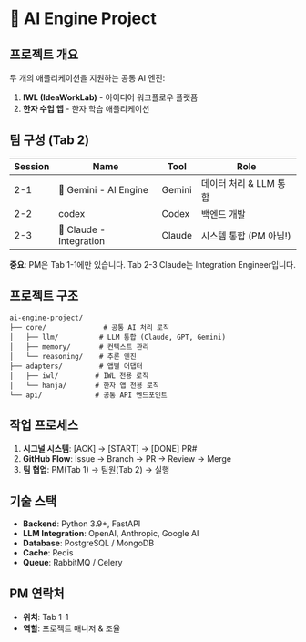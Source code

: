 # 🤖 AI Engine Project

## 프로젝트 개요
두 개의 애플리케이션을 지원하는 공통 AI 엔진:
1. **IWL (IdeaWorkLab)** - 아이디어 워크플로우 플랫폼
2. **한자 수업 앱** - 한자 학습 애플리케이션

## 팀 구성 (Tab 2)
| Session | Name | Tool | Role |
|---------|------|------|------|
| 2-1 | 🌟 Gemini - AI Engine | Gemini | 데이터 처리 & LLM 통합 |
| 2-2 | codex | Codex | 백엔드 개발 |
| 2-3 | 🔧 Claude - Integration | Claude | 시스템 통합 (PM 아님!) |

**중요**: PM은 Tab 1-1에만 있습니다. Tab 2-3 Claude는 Integration Engineer입니다.

## 프로젝트 구조
```
ai-engine-project/
├── core/              # 공통 AI 처리 로직
│   ├── llm/          # LLM 통합 (Claude, GPT, Gemini)
│   ├── memory/       # 컨텍스트 관리
│   └── reasoning/    # 추론 엔진
├── adapters/         # 앱별 어댑터
│   ├── iwl/         # IWL 전용 로직
│   └── hanja/       # 한자 앱 전용 로직
└── api/             # 공통 API 엔드포인트
```

## 작업 프로세스
1. **시그널 시스템**: [ACK] → [START] → [DONE] PR#
2. **GitHub Flow**: Issue → Branch → PR → Review → Merge
3. **팀 협업**: PM(Tab 1) → 팀원(Tab 2) → 실행

## 기술 스택
- **Backend**: Python 3.9+, FastAPI
- **LLM Integration**: OpenAI, Anthropic, Google AI
- **Database**: PostgreSQL / MongoDB
- **Cache**: Redis
- **Queue**: RabbitMQ / Celery

## PM 연락처
- **위치**: Tab 1-1
- **역할**: 프로젝트 매니저 & 조율